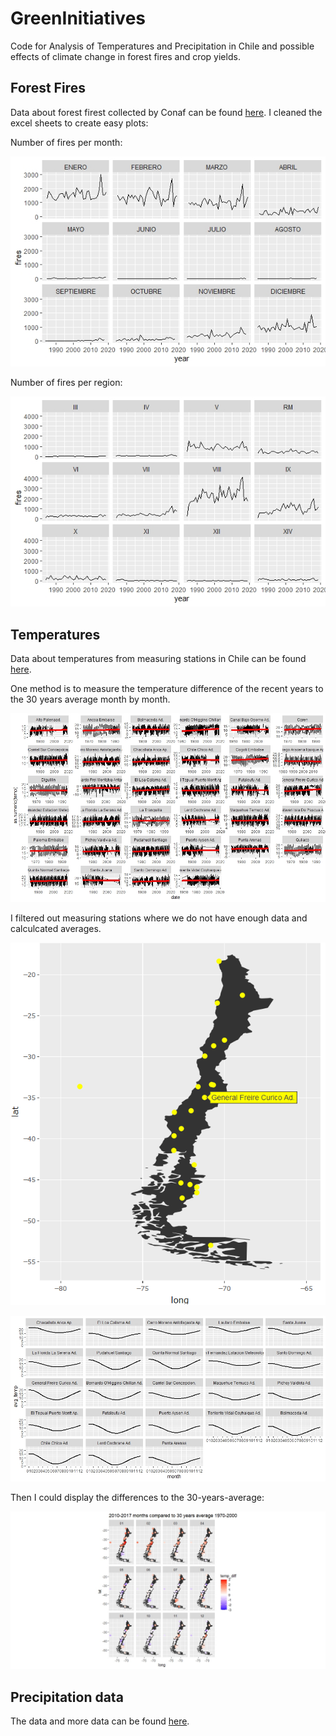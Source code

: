 # GreenInitiatives

Code for Analysis of Temperatures and Precipitation in Chile and possible effects of climate change in forest fires and crop yields.

## Forest Fires

Data about forest firest collected by Conaf can be found [here](http://www.conaf.cl/incendios-forestales/incendios-forestales-en-chile/estadisticas-historicas/).
I cleaned the excel sheets to create easy plots:

Number of fires per month:

![](img/Fires_per_month.jpeg)

Number of fires per region:

![](img/Fires_per_Region.jpeg)

## Temperatures

Data about temperatures from measuring stations in Chile can be found [here](http://www.cr2.cl/datos-de-temperatura/).

One method is to measure the temperature difference of the recent years to the 30 years average month by month.

![](img/Trends.jpeg)

I filtered out measuring stations where we do not have enough data and calculcated averages.

![](img/stations.png)

![](img/AvgTemp.jpeg)

Then I could display the differences to the 30-years-average:

![](img/temp_diff.jpeg)


## Precipitation data

The data and more data can be found [here](https://psl.noaa.gov/data/gridded/data.cmap.html).


